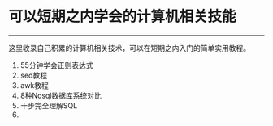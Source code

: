 
# 可以短期之内学会的计算机相关技能 #

----------

这里收录自己积累的计算机相关技术，可以在短期之内入门的简单实用教程。

1. 55分钟学会正则表达式
2. sed教程
3. awk教程
4. 8种Nosql数据库系统对比
5. 十步完全理解SQL
6. 